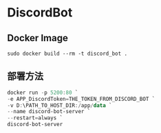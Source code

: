# DiscordBot

## Docker Image
```shell
sudo docker build --rm -t discord_bot .
```

## 部署方法
```powershell
docker run -p 5200:80 `
-e APP_DiscordToken=THE_TOKEN_FROM_DISCORD_BOT `
-v D:\PATH_TO_HOST_DIR:/app/data `
--name discord-bot-server `
--restart=always `
discord-bot-server
```
